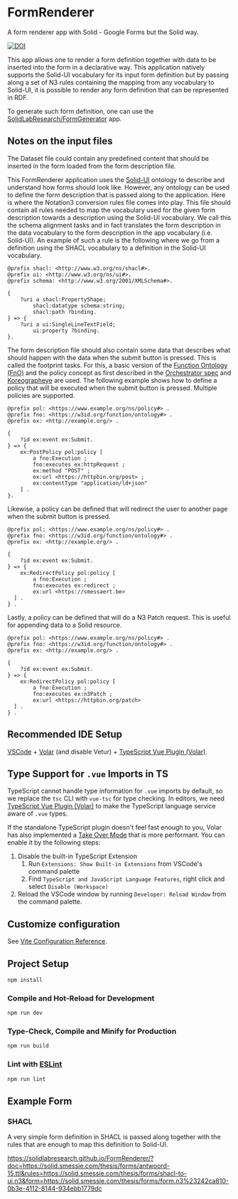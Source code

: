 # FormRenderer

A form renderer app with Solid - Google Forms but the Solid way.

[![DOI](https://zenodo.org/badge/602489958.svg)](https://zenodo.org/doi/10.5281/zenodo.10285209)

This app allows one to render a form definition together with data to be inserted into the form in a declarative way.
This application natively supports the Solid-UI vocabulary for its input form definition but by passing along a set of
N3 rules containing the mapping from any vocabulary to Solid-UI, it is possible to render any form definition that can
be represented in RDF.

To generate such form definition, one can use the [SolidLabResearch/FormGenerator](https://github.com/SolidLabResearch/FormGenerator) app.

## Notes on the input files

The Dataset file could contain any predefined content that should be inserted in the form loaded from the form description file. 

This FormRenderer application uses the [Solid-UI](http://www.w3.org/ns/ui#) ontology to describe and understand how forms should look like.
However, any ontology can be used to define the form description that is passed along to the application. Here is where the Notation3 conversion rules file comes into play.
This file should contain all rules needed to map the vocabulary used for the given form description towards a description using the Solid-UI vocabulary.
We call this the schema alignment tasks and in fact translates the form description in the data vocabulary to the form description in the app vocabulary (i.e. Solid-UI).
An example of such a rule is the following where we go from a definition using the SHACL vocabulary to a definition in the Solid-UI vocabulary.

```turtle
@prefix shacl: <http://www.w3.org/ns/shacl#>.
@prefix ui: <http://www.w3.org/ns/ui#>.
@prefix schema: <http://www.w3.org/2001/XMLSchema#>.

{
    ?uri a shacl:PropertyShape;
        shacl:datatype schema:string;
        shacl:path ?binding.
} => {
    ?uri a ui:SingleLineTextField;
        ui:property ?binding.
}.
```

The form description file should also contain some data that describes what should happen with the data when the submit button is pressed. This is called the footprint tasks.
For this, a basic version of the [Function Ontology (FnO)](https://w3id.org/function/spec) and the policy concept as first described in the [Orchestrator spec](https://mellonscholarlycommunication.github.io/spec-orchestrator/#policy-sec) and [Koreographeye](https://github.com/eyereasoner/Koreografeye) are used.
The following example shows how to define a policy that will be executed when the submit button is pressed.
Multiple policies are supported.

```turtle
@prefix pol: <https://www.example.org/ns/policy#> .
@prefix fno: <https://w3id.org/function/ontology#> .
@prefix ex: <http://example.org/> .

{
    ?id ex:event ex:Submit.
} => {
    ex:PostPolicy pol:policy [
        a fno:Execution ;
        fno:executes ex:httpRequest ;
        ex:method "POST" ;
        ex:url <https://httpbin.org/post> ;
        ex:contentType "application/ld+json"
    ] .
}.
```

Likewise, a policy can be defined that will redirect the user to another page when the submit button is pressed.

```turtle
@prefix pol: <https://www.example.org/ns/policy#> .
@prefix fno: <https://w3id.org/function/ontology#> .
@prefix ex: <http://example.org/> .

{
    ?id ex:event ex:Submit.
} => {
    ex:RedirectPolicy pol:policy [
        a fno:Execution ;
        fno:executes ex:redirect ;
        ex:url <https://smessaert.be>
  ] .
} .
```

Lastly, a policy can be defined that will do a N3 Patch request. This is useful for appending data to a Solid resource.

```turtle
@prefix pol: <https://www.example.org/ns/policy#> .
@prefix fno: <https://w3id.org/function/ontology#> .
@prefix ex: <http://example.org/> .

{
    ?id ex:event ex:Submit.
} => {
    ex:RedirectPolicy pol:policy [
        a fno:Execution ;
        fno:executes ex:n3Patch ;
        ex:url <https://httpbin.org/patch>
  ] .
} .
```


## Recommended IDE Setup

[VSCode](https://code.visualstudio.com/) + [Volar](https://marketplace.visualstudio.com/items?itemName=Vue.volar) (and disable Vetur) + [TypeScript Vue Plugin (Volar)](https://marketplace.visualstudio.com/items?itemName=Vue.vscode-typescript-vue-plugin).

## Type Support for `.vue` Imports in TS

TypeScript cannot handle type information for `.vue` imports by default, so we replace the `tsc` CLI with `vue-tsc` for type checking. In editors, we need [TypeScript Vue Plugin (Volar)](https://marketplace.visualstudio.com/items?itemName=Vue.vscode-typescript-vue-plugin) to make the TypeScript language service aware of `.vue` types.

If the standalone TypeScript plugin doesn't feel fast enough to you, Volar has also implemented a [Take Over Mode](https://github.com/johnsoncodehk/volar/discussions/471#discussioncomment-1361669) that is more performant. You can enable it by the following steps:

1. Disable the built-in TypeScript Extension
    1) Run `Extensions: Show Built-in Extensions` from VSCode's command palette
    2) Find `TypeScript and JavaScript Language Features`, right click and select `Disable (Workspace)`
2. Reload the VSCode window by running `Developer: Reload Window` from the command palette.

## Customize configuration

See [Vite Configuration Reference](https://vitejs.dev/config/).

## Project Setup

```sh
npm install
```

### Compile and Hot-Reload for Development

```sh
npm run dev
```

### Type-Check, Compile and Minify for Production

```sh
npm run build
```

### Lint with [ESLint](https://eslint.org/)

```sh
npm run lint
```

## Example Form

### SHACL

A very simple form definition in SHACL is passed along together with the rules that are enough to map this definition to Solid-UI.

https://solidlabresearch.github.io/FormRenderer/?doc=https://solid.smessie.com/thesis/forms/antwoord-15.ttl&rules=https://solid.smessie.com/thesis/forms/shacl-to-ui.n3&form=https://solid.smessie.com/thesis/forms/form.n3%23242ca810-0b3e-4112-8144-934ebb1779dc
